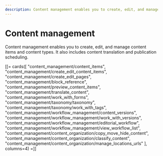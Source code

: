 ```yaml
---
description: Content management enables you to create, edit, and manage content items and content types. It also includes content translation and publication scheduling.
---
```


# Content management

Content management enables you to create, edit, and manage content items and content types. It also includes content translation and publication scheduling.

[[= cards([
    "content_management/content_items",
    "content_management/create_edit_content_items",
    "content_management/create_edit_pages",
    "content_management/block_reference",
    "content_management/preview_content_items",
    "content_management/translate_content",
    "content_management/work_with_forms",
    "content_management/taxonomy/taxonomy",
    "content_management/taxonomy/work_with_tags",
    "content_management/workflow_management/content_versions",
    "content_management/workflow_management/work_with_versions",
    "content_management/workflow_management/editorial_workflow",
    "content_management/workflow_management/view_workflow_list",
    "content_management/content_organization/copy_move_hide_content",
    "content_management/content_organization/classify_content",
    "content_management/content_organization/manage_locations_urls"
], columns=4) =]] 